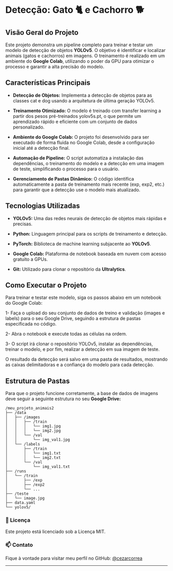 # Detecção: Gato 🐈 e Cachorro 🐕


## Visão Geral do Projeto

Este projeto demonstra um pipeline completo para treinar e testar um modelo de detecção de objetos **YOLOv5**. O objetivo é identificar e localizar animais (gatos e cachorros) em imagens. O treinamento é realizado em um ambiente do **Google Colab**, utilizando o poder da GPU para otimizar o processo e garantir a alta precisão do modelo.

## Características Principais

- **Detecção de Objetos:** Implementa a detecção de objetos para as classes cat e dog usando a arquitetura de última geração YOLOv5.

- **Treinamento Otimizado:** O modelo é treinado com transfer learning a partir dos pesos pré-treinados yolov5s.pt, o que permite um aprendizado rápido e eficiente com um conjunto de dados personalizado.

- **Ambiente do Google Colab:** O projeto foi desenvolvido para ser executado de forma fluida no Google Colab, desde a configuração inicial até a detecção final.

- **Automação de Pipeline:** O script automatiza a instalação das dependências, o treinamento do modelo e a detecção em uma imagem de teste, simplificando o processo para o usuário.

- **Gerenciamento de Pastas Dinâmico:** O código identifica automaticamente a pasta de treinamento mais recente (exp, exp2, etc.) para garantir que a detecção use o modelo mais atualizado.

## Tecnologias Utilizadas

- **YOLOv5:** Uma das redes neurais de detecção de objetos mais rápidas e precisas.

- **Python:** Linguagem principal para os scripts de treinamento e detecção.

- **PyTorch:** Biblioteca de machine learning subjacente ao **YOLOv5**.

- **Google Colab:** Plataforma de notebook baseada em nuvem com acesso gratuito a GPUs.

- **Git:** Utilizado para clonar o repositório da **Ultralytics**.

## Como Executar o Projeto

Para treinar e testar este modelo, siga os passos abaixo em um notebook do Google Colab:

1- Faça o upload do seu conjunto de dados de treino e validação (images e labels) para o seu Google Drive, seguindo a estrutura de pastas especificada no código.

2- Abra o notebook e execute todas as células na ordem.

3- O script irá clonar o repositório YOLOv5, instalar as dependências, treinar o modelo, e por fim, realizar a detecção em sua imagem de teste.

O resultado da detecção será salvo em uma pasta de resultados, mostrando as caixas delimitadoras e a confiança do modelo para cada detecção.

## Estrutura de Pastas

Para que o projeto funcione corretamente, a base de dados de imagens deve seguir a seguinte estrutura no seu **Google Drive:**

```
/meu_projeto_animais2
├── /data
│   ├── /images
│   │   ├── /train
│   │   │   └── img1.jpg
│   │   │   └── img2.jpg
│   │   └── /val
│   │       └── img_val1.jpg
│   └── /labels
│       ├── /train
│       │   └── img1.txt
│       │   └── img2.txt
│       └── /val
│           └── img_val1.txt
├── /runs
│   └── /train
│       ├── /exp
│       ├── /exp2
│       └── ...
├── /teste
│   └── image.jpg
├── data.yaml
└── yolov5/
```

### 📜 Licença
Este projeto está licenciado sob a Licença MIT.

### 📫 Contato

Fique à vontade para visitar meu perfil no GitHub: [@cezarcorrea](https://github.com/cezarcorrea)

---
